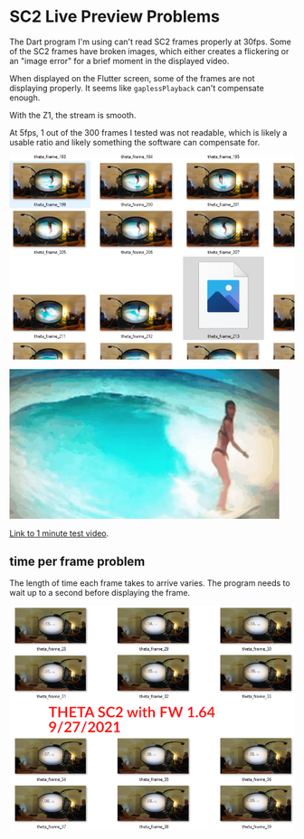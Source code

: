 # SC2 Live Preview Problems

The Dart program I'm using can't read SC2 frames properly at 30fps.  Some of the SC2 frames have broken images, which either creates a flickering or an "image error" for a brief moment in the displayed video.

When displayed on the Flutter screen, some of the frames are not
displaying properly.  It seems like `gaplessPlayback` can't compensate
enough.  

With the Z1, the stream is smooth.

At 5fps, 1 out of the 300 frames I tested was not readable, which is
likely a usable ratio and likely something the software can compensate for.

![sc2 broken frame](images/corrupted_frame_sc2_5fps_1_broken_out_of_300.png)

![sc2 5fps](images/sc2_5fps_working.gif)

[Link to 1 minute test video](https://youtu.be/3P-YKr1dzQU).

## time per frame problem

The length of time each frame takes to arrive varies.  The program
needs to wait up to a second before displaying the frame.

![sc2 frame problem](images/sc2_frame_problem.png)
